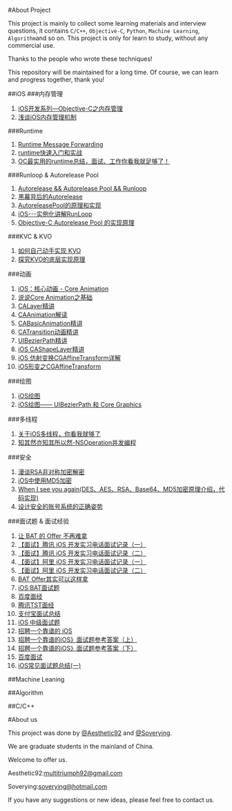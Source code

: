 #About Project

This project is mainly to collect some learning materials and interview questions, it contains `C/C++`, `Objective-C`, `Python`, `Machine Learning`, `Algorithm`and so on. This project is only for learn to study, without any commercial use. 

Thanks to the people who wrote these techniques!

This repository will be maintained for a long time. Of course, we can learn and progress together, thank you!

##iOS
###内存管理

1. [iOS开发系列—Objective-C之内存管理](http://www.cnblogs.com/kenshincui/p/3870325.html)
3. [浅谈iOS内存管理机制](http://www.jianshu.com/p/d544cd964ced)

###Runtime
1. [Runtime Message Forwarding](http://www.jianshu.com/p/7edf14b65d2e)
2. [runtime快速入门和实战](http://www.jianshu.com/p/7d269b7c1821)
3. [OC最实用的runtime总结，面试、工作你看我就足够了！](http://www.jianshu.com/p/ab966e8a82e2)

###Runloop & Autorelease Pool
1. [Autorelease && Autorelease Pool && Runloop](http://www.jianshu.com/p/32c7e5a585cd)
2. [黑幕背后的Autorelease](http://blog.sunnyxx.com/2014/10/15/behind-autorelease/)
3. [AutoreleasePool的原理和实现](http://www.jianshu.com/p/1b66c4d47cd7)
4. [iOS---实例化讲解RunLoop](http://www.jianshu.com/p/536184bfd163)
5. [Objective-C Autorelease Pool 的实现原理](http://www.jianshu.com/p/d6687291e486)

###KVC & KVO
1. [如何自己动手实现 KVO](http://tech.glowing.com/cn/implement-kvo/)
2. [探究KVO的底层实现原理](http://www.jianshu.com/p/829864680648)

###动画
1. [iOS：核心动画 - Core Animation](http://www.jianshu.com/p/5f7a95629193)
2. [说说Core Animation之基础](http://www.jianshu.com/p/d2b5566a99d4)
3. [CALayer精讲](http://www.jianshu.com/p/3168ce326520)
4. [CAAnimation解读](http://www.jianshu.com/p/8d1bf515398c)
5. [CABasicAnimation精讲](http://www.jianshu.com/p/c2729d0377e9)
6. [CATransition动画精讲](http://www.jianshu.com/p/ba14050dcd4c)
7. [UIBezierPath精讲](http://www.jianshu.com/p/734b34e82135)
8. [iOS CAShapeLayer精讲](http://www.jianshu.com/p/5f08035056f6)
9. [iOS 仿射变换CGAffineTransform详解](http://www.jianshu.com/p/6c09d138b31d)
10. [iOS形变之CGAffineTransform](http://www.jianshu.com/p/ca7f9bc62429)

###绘图
1. [iOS绘图](http://www.jianshu.com/p/72b386d755f5)
2. [iOS绘图—— UIBezierPath 和 Core Graphics](http://www.jianshu.com/p/8e6e960eea7d)

###多线程
1. [关于iOS多线程，你看我就够了](http://www.jianshu.com/p/0b0d9b1f1f19)
2. [知其然亦知其所以然-NSOperation并发编程](http://www.jianshu.com/p/ebb3e42049fd)

###安全
1. [漫谈RSA非对称加密解密](http://www.jianshu.com/p/51bb0ad0b113)
2. [iOS中使用MD5加密](http://www.jianshu.com/p/bb04989a0998)
3. [When I see you again(DES、AES、RSA、Base64、MD5加密原理介绍，代码实现)](http://www.jianshu.com/p/92aa8a91dc34)
4. [设计安全的账号系统的正确姿势](http://www.jianshu.com/p/e7d47efc92eb)



###面试题 & 面试经验
1. [让 BAT 的 Offer 不再难拿](http://www.jianshu.com/p/ee15c1cf9c16)
2. [【面试】腾讯 iOS 开发实习电话面试记录（一）](http://www.jianshu.com/p/8e8871a9677a)
3. [【面试】腾讯 iOS 开发实习电话面试记录（二）](http://www.jianshu.com/p/f162aedc7c3b)
4. [【面试】阿里 iOS 开发实习电话面试记录（一）](http://www.jianshu.com/p/cd06c447dd5a)
5. [【面试】阿里 iOS 开发实习电话面试记录（二）](http://www.jianshu.com/p/50a874575e21)
6. [BAT Offer其实可以这样拿](http://www.jianshu.com/p/5be15e10964d)
7. [iOS:BAT面试题](http://www.jianshu.com/p/682de90106b5)
8. [百度面经](http://fish.yulingtianxia.com/2015/04/17/2015-4-17-Baidu-Interview/)
9. [腾讯TST面经](http://fish.yulingtianxia.com/2015/04/05/2015-4-5-Tencent-Interview/)
10. [支付宝面试总结](http://fish.yulingtianxia.com/2015/03/20/2015-3-20-Alipay-Interview/)
11. [iOS 中级面试题](http://mrpeak.cn/ios/2016/01/07/push)
12. [招聘一个靠谱的 iOS](http://blog.sunnyxx.com/2015/07/04/ios-interview/)
13. [招聘一个靠谱的iOS》面试题参考答案（上）](https://github.com/ChenYilong/iOSInterviewQuestions/blob/master/01%E3%80%8A%E6%8B%9B%E8%81%98%E4%B8%80%E4%B8%AA%E9%9D%A0%E8%B0%B1%E7%9A%84iOS%E3%80%8B%E9%9D%A2%E8%AF%95%E9%A2%98%E5%8F%82%E8%80%83%E7%AD%94%E6%A1%88/%E3%80%8A%E6%8B%9B%E8%81%98%E4%B8%80%E4%B8%AA%E9%9D%A0%E8%B0%B1%E7%9A%84iOS%E3%80%8B%E9%9D%A2%E8%AF%95%E9%A2%98%E5%8F%82%E8%80%83%E7%AD%94%E6%A1%88%EF%BC%88%E4%B8%8A%EF%BC%89.md)
14. [招聘一个靠谱的iOS》面试题参考答案（下）](https://github.com/ChenYilong/iOSInterviewQuestions/blob/master/01%E3%80%8A%E6%8B%9B%E8%81%98%E4%B8%80%E4%B8%AA%E9%9D%A0%E8%B0%B1%E7%9A%84iOS%E3%80%8B%E9%9D%A2%E8%AF%95%E9%A2%98%E5%8F%82%E8%80%83%E7%AD%94%E6%A1%88/%E3%80%8A%E6%8B%9B%E8%81%98%E4%B8%80%E4%B8%AA%E9%9D%A0%E8%B0%B1%E7%9A%84iOS%E3%80%8B%E9%9D%A2%E8%AF%95%E9%A2%98%E5%8F%82%E8%80%83%E7%AD%94%E6%A1%88%EF%BC%88%E4%B8%8B%EF%BC%89.md)
15. [百度面试](http://studentdeng.github.io/blog/2014/02/11/baidu-interview/)
16. [iOS常见面试题总结(一)](http://www.jianshu.com/p/c51eafd8f96f)


##Machine Leaning

##Algorithm

##C/C++

#About us

This project was done by [@Aesthetic92](https://github.com/aesthetic92) and [@Soverying](https://github.com/Soverying).

We are graduate students in the mainland of China.

Welcome to offer us. 

Aesthetic92:[multitriumph92@gmail.com](mailto:multitriumph92@gmail.com)

Soverying:[soverying@hotmail.com](mailto:soverying@hotmail.com)

If you have any suggestions or new ideas, please feel free to contact us.